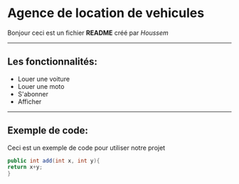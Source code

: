 # Agence de location de vehicules
Bonjour ceci est un fichier **README** créé par *Houssem*
___
## Les fonctionnalités:
+ Louer une voiture
+ Louer une moto
+ S'abonner
+ Afficher 
___
## Exemple de code:
Ceci est un exemple de code pour utiliser notre projet
```java
public int add(int x, int y){
return x+y;
}
```
